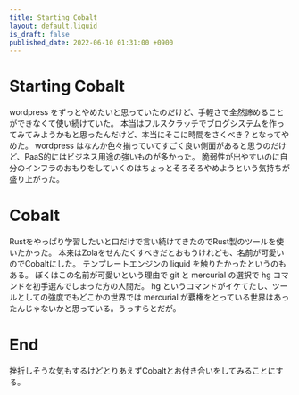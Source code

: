 ```yaml
---
title: Starting Cobalt
layout: default.liquid
is_draft: false
published_date: 2022-06-10 01:31:00 +0900
---
```

# Starting Cobalt

wordpress をずっとやめたいと思っていたのだけど、手軽さで全然諦めることができなくて使い続けていた。
本当はフルスクラッチでブログシステムを作ってみてみようかもと思ったんだけど、本当にそこに時間をさくべき？となってやめた。
wordpress はなんか色々揃っていてすごく良い側面があると思うのだけど、PaaS的にはビジネス用途の強いものが多かった。
脆弱性が出やすいのに自分のインフラのおもりをしていくのはちょっとそろそろやめようという気持ちが盛り上がった。

# Cobalt

Rustをやっぱり学習したいと口だけで言い続けてきたのでRust製のツールを使いたかった。
本来はZolaをせんたくすべきだとおもうけれども、名前が可愛いのでCobaltにした。
テンプレートエンジンの liquid を触りたかったというのもある。
ぼくはこの名前が可愛いという理由で git と mercurial の選択で hg コマンドを初手選んでしまった方の人間だ。
hg というコマンドがイケてたし、ツールとしての強度でもどこかの世界では mercurial が覇権をとっている世界はあったんじゃないかと思っている。うっすらとだが。

# End

挫折しそうな気もするけどとりあえずCobaltとお付き合いをしてみることにする。


